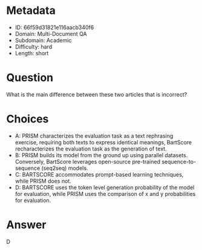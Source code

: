 # Metadata

- ID: 66f59d31821e116aacb340f6
- Domain: Multi-Document QA
- Subdomain: Academic
- Difficulty: hard
- Length: short

# Question

What is the main difference between these two articles that is incorrect?

# Choices

- A: PRISM characterizes the evaluation task as a text rephrasing exercise, requiring both texts to express identical meanings, BartScore   recharacterizes the evaluation task as the generation of text.
- B: PRISM builds its model from the ground up using parallel datasets. Conversely, BartScore leverages open-source pre-trained sequence-to-sequence (seq2seq) models.
- C: BARTSCORE accommodates prompt-based learning techniques, while PRISM does not.
- D: BARTSCORE uses the token level generation probability of the model for evaluation, while PRISM uses the comparison of x and y probabilities for evaluation.

# Answer

D
